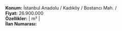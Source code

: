 ## 

**Konum:** İstanbul Anadolu / Kadıköy / Bostancı Mah. /  
**Fiyat:** 26.900.000  
**Özellikler:**  |  m² |   
**İlan Numarası:** 
